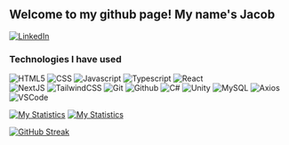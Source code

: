 ## Welcome to my github page! My name's Jacob
[![LinkedIn](https://img.shields.io/badge/-LinkedIn-0077B5?style=flat-rounded&logo=linkedin&logoColor=ffffff)](https://www.linkedin.com/in/jacob-esclamado-377689218/)


### Technologies I have used 
![HTML5](https://img.shields.io/badge/-HTML5-grey?style=flat-rounded&logo=html5)
![CSS](https://img.shields.io/badge/-CSS3-grey?style=flat-rounded&logo=css3)
![Javascript](https://img.shields.io/badge/Javascript-grey?style=flat-rounded&logo=javascript)
![Typescript](https://img.shields.io/badge/Typescript-grey?style=flat-rounded&logo=typescript)
![React](https://img.shields.io/badge/React-grey?style=flat-rounded&logo=react)  
![NextJS](https://img.shields.io/badge/NextJS-grey?style=flat-rounded&logo=next.js)
![TailwindCSS](https://img.shields.io/badge/TailwindCSS-grey?style=flat-rounded&logo=tailwindcss)
![Git](https://img.shields.io/badge/Git-grey?style=flat-rounded&logo=git)
![Github](https://img.shields.io/badge/Github-grey?style=flat-rounded&logo=github)
![C#](https://img.shields.io/badge/C%23-grey?style=flat-rounded)
![Unity](https://img.shields.io/badge/Unity-grey?style=flat-rounded&logo=unity)
![MySQL](https://img.shields.io/badge/MySql-grey?style=flat-rounded&logo=mysql)
![Axios](https://img.shields.io/badge/Axios-grey?style=flat-rounded&logo=axios)
![VSCode](https://img.shields.io/badge/VS%20Code-grey?style=flat-rounded&logo=visualstudiocode&logoColor=0078d7)


[![My Statistics](https://github-readme-stats.vercel.app/api?username=Jaxeetee&show_icons=true&custom_title=My%20Stats&hide_border=false&border_radius=10&card_width=500&bg_color=0e1116&theme=radical#gh-dark-mode-only)](https://github.com/anuraghazra/github-readme-stats#gh-dark-mode-only)
[![My Statistics](https://github-readme-stats.vercel.app/api?username=Jaxeetee&custom_title=My%20Stats&show_icons=true&theme=transparent#gh-light-mode-only)](https://github.com/anuraghazra/github-readme-stats#gh-light-mode-only)

[![GitHub Streak](https://streak-stats.demolab.com?user=Jaxeetee&theme=github-dark-blue&hide_border=false&border_radius=10&date_format=j%20M%5B%20Y%5D&mode=weekly&card_width=500&hide_total_contributions=true)](https://git.io/streak-stats)
